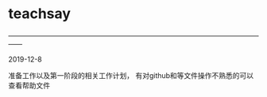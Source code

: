 # teachsay
——————————————————————————————————————

2019-12-8

准备工作以及第一阶段的相关工作计划， 
有对github和等文件操作不熟悉的可以查看帮助文件
